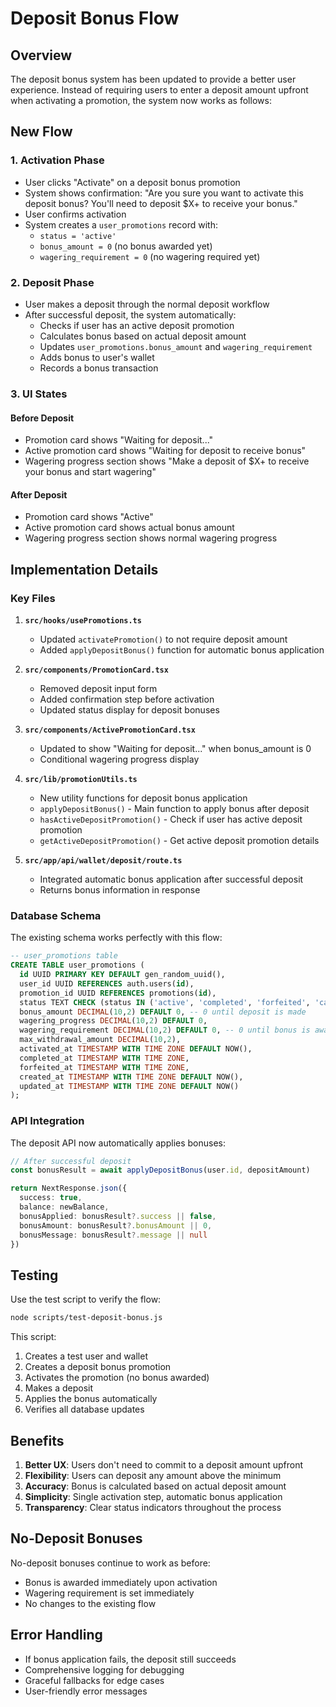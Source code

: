 # Deposit Bonus Flow

## Overview

The deposit bonus system has been updated to provide a better user experience. Instead of requiring users to enter a deposit amount upfront when activating a promotion, the system now works as follows:

## New Flow

### 1. Activation Phase
- User clicks "Activate" on a deposit bonus promotion
- System shows confirmation: "Are you sure you want to activate this deposit bonus? You'll need to deposit $X+ to receive your bonus."
- User confirms activation
- System creates a `user_promotions` record with:
  - `status = 'active'`
  - `bonus_amount = 0` (no bonus awarded yet)
  - `wagering_requirement = 0` (no wagering required yet)

### 2. Deposit Phase
- User makes a deposit through the normal deposit workflow
- After successful deposit, the system automatically:
  - Checks if user has an active deposit promotion
  - Calculates bonus based on actual deposit amount
  - Updates `user_promotions.bonus_amount` and `wagering_requirement`
  - Adds bonus to user's wallet
  - Records a bonus transaction

### 3. UI States

#### Before Deposit
- Promotion card shows "Waiting for deposit..."
- Active promotion card shows "Waiting for deposit to receive bonus"
- Wagering progress section shows "Make a deposit of $X+ to receive your bonus and start wagering"

#### After Deposit
- Promotion card shows "Active"
- Active promotion card shows actual bonus amount
- Wagering progress section shows normal wagering progress

## Implementation Details

### Key Files

1. **`src/hooks/usePromotions.ts`**
   - Updated `activatePromotion()` to not require deposit amount
   - Added `applyDepositBonus()` function for automatic bonus application

2. **`src/components/PromotionCard.tsx`**
   - Removed deposit input form
   - Added confirmation step before activation
   - Updated status display for deposit bonuses

3. **`src/components/ActivePromotionCard.tsx`**
   - Updated to show "Waiting for deposit..." when bonus_amount is 0
   - Conditional wagering progress display

4. **`src/lib/promotionUtils.ts`**
   - New utility functions for deposit bonus application
   - `applyDepositBonus()` - Main function to apply bonus after deposit
   - `hasActiveDepositPromotion()` - Check if user has active deposit promotion
   - `getActiveDepositPromotion()` - Get active deposit promotion details

5. **`src/app/api/wallet/deposit/route.ts`**
   - Integrated automatic bonus application after successful deposit
   - Returns bonus information in response

### Database Schema

The existing schema works perfectly with this flow:

```sql
-- user_promotions table
CREATE TABLE user_promotions (
  id UUID PRIMARY KEY DEFAULT gen_random_uuid(),
  user_id UUID REFERENCES auth.users(id),
  promotion_id UUID REFERENCES promotions(id),
  status TEXT CHECK (status IN ('active', 'completed', 'forfeited', 'cancelled')),
  bonus_amount DECIMAL(10,2) DEFAULT 0, -- 0 until deposit is made
  wagering_progress DECIMAL(10,2) DEFAULT 0,
  wagering_requirement DECIMAL(10,2) DEFAULT 0, -- 0 until bonus is awarded
  max_withdrawal_amount DECIMAL(10,2),
  activated_at TIMESTAMP WITH TIME ZONE DEFAULT NOW(),
  completed_at TIMESTAMP WITH TIME ZONE,
  forfeited_at TIMESTAMP WITH TIME ZONE,
  created_at TIMESTAMP WITH TIME ZONE DEFAULT NOW(),
  updated_at TIMESTAMP WITH TIME ZONE DEFAULT NOW()
);
```

### API Integration

The deposit API now automatically applies bonuses:

```typescript
// After successful deposit
const bonusResult = await applyDepositBonus(user.id, depositAmount)

return NextResponse.json({ 
  success: true,
  balance: newBalance,
  bonusApplied: bonusResult?.success || false,
  bonusAmount: bonusResult?.bonusAmount || 0,
  bonusMessage: bonusResult?.message || null
})
```

## Testing

Use the test script to verify the flow:

```bash
node scripts/test-deposit-bonus.js
```

This script:
1. Creates a test user and wallet
2. Creates a deposit bonus promotion
3. Activates the promotion (no bonus awarded)
4. Makes a deposit
5. Applies the bonus automatically
6. Verifies all database updates

## Benefits

1. **Better UX**: Users don't need to commit to a deposit amount upfront
2. **Flexibility**: Users can deposit any amount above the minimum
3. **Accuracy**: Bonus is calculated based on actual deposit amount
4. **Simplicity**: Single activation step, automatic bonus application
5. **Transparency**: Clear status indicators throughout the process

## No-Deposit Bonuses

No-deposit bonuses continue to work as before:
- Bonus is awarded immediately upon activation
- Wagering requirement is set immediately
- No changes to the existing flow

## Error Handling

- If bonus application fails, the deposit still succeeds
- Comprehensive logging for debugging
- Graceful fallbacks for edge cases
- User-friendly error messages 